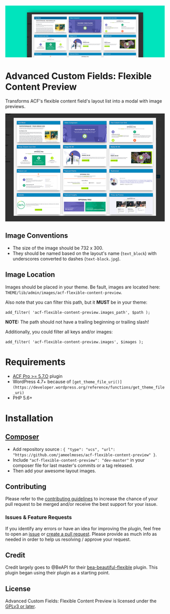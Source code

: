 [![Banner](.wordpress.org/banner-1544x500.jpg)](#)

# Advanced Custom Fields: Flexible Content Preview

Transforms ACF's flexible content field's layout list into a modal with image previews.

[![Screenshot](.wordpress.org/screenshot-1.jpg)](#)

## Image Conventions

* The size of the image should be 732 x 300.
* They should be named based on the layout's name (`text_block`) with underscores converted to dashes (`text-block.jpg`).

## Image Location

Images should be placed in your theme. Be fault, images are located here: `THEME/lib/admin/images/acf-flexible-content-preview`.

Also note that you can filter this path, but it **MUST** be in your theme:

`add_filter( 'acf-flexible-content-preview.images_path', $path );`

**NOTE:** The path should not have a trailing beginning or trailing slash!

Additionally, you could filter all keys and/or images:

`add_filter( 'acf-flexible-content-preview.images', $images );`

# Requirements

- [ACF Pro >= 5.7.O](https://www.advancedcustomfields.com/) plugin
- WordPress 4.7+ because of `[get_theme_file_uri()](https://developer.wordpress.org/reference/functions/get_theme_file_uri)`
- PHP 5.6+

# Installation

## [Composer](http://composer.rarst.net/)

- Add repository source : `{ "type": "vcs", "url": "https://github.com/jameelmoses/acf-flexible-content-preview" }`.
- Include `"acf-flexible-content-preview": "dev-master"` in your composer file for last master's commits or a tag released.
- Then add your awesome layout images.

## Contributing

Please refer to the [contributing guidelines](.github/CONTRIBUTING.md) to increase the chance of your pull request to be merged and/or receive the best support for your issue.

### Issues & Feature Requests

If you identify any errors or have an idea for improving the plugin, feel free to open an [issue](../../issues/new) or [create a pull request](../../compare). Please provide as much info as needed in order to help us resolving / approve your request.

## Credit

Credit largely goes to @BeAPI for their [bea-beautiful-flexible](https://github.com/BeAPI/bea-beautiful-flexible) plugin. This plugin began using their plugin as a starting point.

## License

Advanced Custom Fields: Flexible Content Preview is licensed under the [GPLv3 or later](LICENSE.md).
